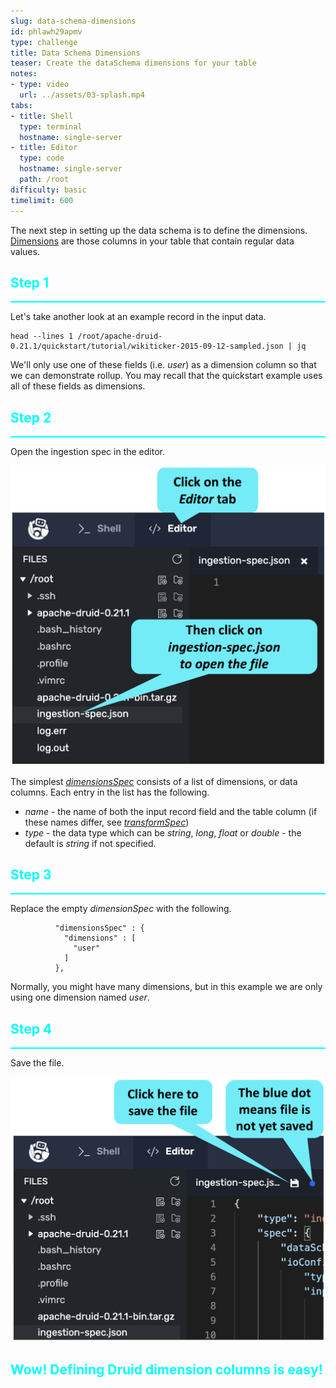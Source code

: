 ```yaml
---
slug: data-schema-dimensions
id: phlawh29apmv
type: challenge
title: Data Schema Dimensions
teaser: Create the dataSchema dimensions for your table
notes:
- type: video
  url: ../assets/03-splash.mp4
tabs:
- title: Shell
  type: terminal
  hostname: single-server
- title: Editor
  type: code
  hostname: single-server
  path: /root
difficulty: basic
timelimit: 600
---
```


The next step in setting up the data schema is to define the dimensions.
[Dimensions](https://druid.apache.org/docs/latest/ingestion/index.html#dimensionsspec) are those columns in your table that contain regular data values.

<h2 style="color:cyan">Step 1</h2><hr style="color:cyan;background-color:cyan;height:2px">

Let's take another look at an example record in the input data.

```
head --lines 1 /root/apache-druid-0.21.1/quickstart/tutorial/wikiticker-2015-09-12-sampled.json | jq
```

We'll only use one of these fields (i.e. _user_) as a dimension column so that we can demonstrate rollup.
You may recall that the quickstart example uses all of these fields as dimensions.

<h2 style="color:cyan">Step 2</h2><hr style="color:cyan;background-color:cyan;height:2px">

Open the ingestion spec in the editor.

<a href="#img-2">
  <img alt="Open the editor" src="../assets/OpenSpec.png" />
</a>

<a href="#" class="lightbox" id="img-2">
  <img alt="Open the editor" src="../assets/OpenSpec.png" />
</a>

The simplest [_dimensionsSpec_](https://druid.apache.org/docs/latest/ingestion/index.html#dimensionsspec) consists of a list of dimensions, or data columns.
Each entry in the list has the following.
- _name_ - the name of both the input record field and the table column (if these names differ, see [_transformSpec_](https://druid.apache.org/docs/latest/ingestion/index.html#transformspec))
- _type_ - the data type which can be _string_, _long_, _float_ or _double_ - the default is _string_ if not specified.

<h2 style="color:cyan">Step 3</h2><hr style="color:cyan;background-color:cyan;height:2px">

Replace the empty _dimensionSpec_ with the following.

```
          "dimensionsSpec" : {
            "dimensions" : [
              "user"
            ]
          },
```

Normally, you might have many dimensions, but in this example we are only using one dimension named _user_.

<h2 style="color:cyan">Step 4</h2><hr style="color:cyan;background-color:cyan;height:2px">

Save the file.

<a href="#img-4">
  <img alt="Save the file" src="../assets/SaveFile.png" />
</a>

<a href="#" class="lightbox" id="img-4">
  <img alt="Save the file" src="../assets/SaveFile.png" />
</a>

<h2 style="color:cyan">Wow! Defining Druid dimension columns is easy!</h2>

<style type="text/css" rel="stylesheet">
.lightbox { display: none; position: fixed; justify-content: center; align-items: center; z-index: 999; top: 0; left: 0; right: 0; bottom: 0; padding: 1rem; background: rgba(0, 0, 0, 0.8); }
.lightbox:target { display: flex; }
.lightbox img { max-height: 100% }
.thumbnail:hover {
    position:fixed;
    top:-25px;
    left:-35px;
    width:500px;
    height:auto;
    display:block;
    z-index:999;
}
</style>
